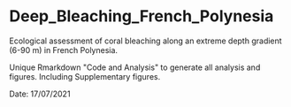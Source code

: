 # Deep_Bleaching_French_Polynesia
Ecological assessment of coral bleaching along an extreme depth gradient (6-90 m) in French Polynesia.

Unique Rmarkdown "Code and Analysis" to generate all analysis and figures. Including Supplementary figures.

Date: 17/07/2021 


